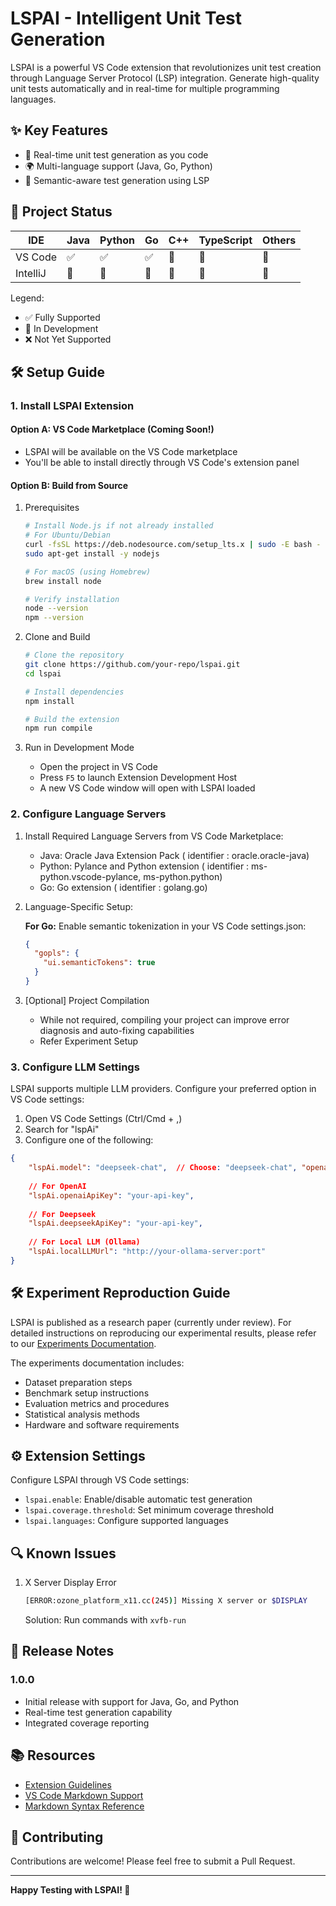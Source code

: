# LSPAI - Intelligent Unit Test Generation

LSPAI is a powerful VS Code extension that revolutionizes unit test creation through Language Server Protocol (LSP) integration. Generate high-quality unit tests automatically and in real-time for multiple programming languages.

## ✨ Key Features

- 🚀 Real-time unit test generation as you code
- 🌍 Multi-language support (Java, Go, Python)
- 🎯 Semantic-aware test generation using LSP

## 🎯 Project Status

| IDE      | Java | Python | Go  | C++ | TypeScript | Others |
|----------|------|--------|-----|-----|------------|--------|
| VS Code  | ✅   | ✅     | ✅  | 🚧  | 🚧         | 🚧     |
| IntelliJ | 🚧   | 🚧     | 🚧  | 🚧  | 🚧         | 🚧     |

Legend:
- ✅ Fully Supported
- 🚧 In Development
- ❌ Not Yet Supported

## 🛠️ Setup Guide

### 1. Install LSPAI Extension

#### Option A: VS Code Marketplace (Coming Soon!)
- LSPAI will be available on the VS Code marketplace
- You'll be able to install directly through VS Code's extension panel

#### Option B: Build from Source
1. Prerequisites
   ```bash
   # Install Node.js if not already installed
   # For Ubuntu/Debian
   curl -fsSL https://deb.nodesource.com/setup_lts.x | sudo -E bash -
   sudo apt-get install -y nodejs

   # For macOS (using Homebrew)
   brew install node

   # Verify installation
   node --version
   npm --version
   ```

2. Clone and Build
   ```bash
   # Clone the repository
   git clone https://github.com/your-repo/lspai.git
   cd lspai

   # Install dependencies
   npm install

   # Build the extension
   npm run compile
   ```

3. Run in Development Mode
   - Open the project in VS Code
   - Press `F5` to launch Extension Development Host
   - A new VS Code window will open with LSPAI loaded

### 2. Configure Language Servers

1. Install Required Language Servers from VS Code Marketplace:
   - Java: Oracle Java Extension Pack ( identifier : oracle.oracle-java)
   - Python: Pylance and Python extension ( identifier : ms-python.vscode-pylance, ms-python.python)
   - Go: Go extension ( identifier : golang.go)

2. Language-Specific Setup:
   
   **For Go:**
   Enable semantic tokenization in your VS Code settings.json:
   ```json
   {
     "gopls": {
       "ui.semanticTokens": true
     }
   }
   ```

3. [Optional] Project Compilation
   - While not required, compiling your project can improve error diagnosis and auto-fixing capabilities
   - Refer Experiment Setup

### 3. Configure LLM Settings

LSPAI supports multiple LLM providers. Configure your preferred option in VS Code settings:

1. Open VS Code Settings (Ctrl/Cmd + ,)
2. Search for "lspAi"
3. Configure one of the following:

```json
{
    "lspAi.model": "deepseek-chat",  // Choose: "deepseek-chat", "openai", or "ollama"
    
    // For OpenAI
    "lspAi.openaiApiKey": "your-api-key",
    
    // For Deepseek
    "lspAi.deepseekApiKey": "your-api-key",
    
    // For Local LLM (Ollama)
    "lspAi.localLLMUrl": "http://your-ollama-server:port"
}
```
## 🛠️ Experiment Reproduction Guide
LSPAI is published as a research paper (currently under review). For detailed instructions on reproducing our experimental results, please refer to our [Experiments Documentation](./doc/ExperimentReproduction.md).

The experiments documentation includes:
- Dataset preparation steps
- Benchmark setup instructions
- Evaluation metrics and procedures
- Statistical analysis methods
- Hardware and software requirements

## ⚙️ Extension Settings

Configure LSPAI through VS Code settings:

* `lspai.enable`: Enable/disable automatic test generation
* `lspai.coverage.threshold`: Set minimum coverage threshold
* `lspai.languages`: Configure supported languages

## 🔍 Known Issues

1. X Server Display Error
   ```bash
   [ERROR:ozone_platform_x11.cc(245)] Missing X server or $DISPLAY
   ```
   Solution: Run commands with `xvfb-run`

## 📝 Release Notes

### 1.0.0
- Initial release with support for Java, Go, and Python
- Real-time test generation capability
- Integrated coverage reporting

## 📚 Resources

- [Extension Guidelines](https://code.visualstudio.com/api/references/extension-guidelines)
- [VS Code Markdown Support](http://code.visualstudio.com/docs/languages/markdown)
- [Markdown Syntax Reference](https://help.github.com/articles/markdown-basics/)

## 🤝 Contributing

Contributions are welcome! Please feel free to submit a Pull Request.

---

**Happy Testing with LSPAI! 🎉**
